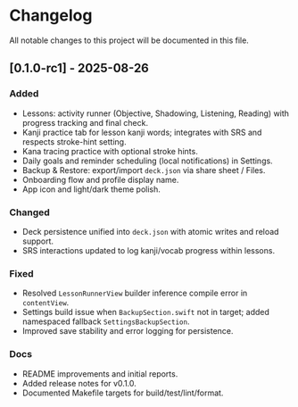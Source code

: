 # Changelog

All notable changes to this project will be documented in this file.

## [0.1.0-rc1] - 2025-08-26

### Added
- Lessons: activity runner (Objective, Shadowing, Listening, Reading) with progress tracking and final check.
- Kanji practice tab for lesson kanji words; integrates with SRS and respects stroke-hint setting.
- Kana tracing practice with optional stroke hints.
- Daily goals and reminder scheduling (local notifications) in Settings.
- Backup & Restore: export/import `deck.json` via share sheet / Files.
- Onboarding flow and profile display name.
- App icon and light/dark theme polish.

### Changed
- Deck persistence unified into `deck.json` with atomic writes and reload support.
- SRS interactions updated to log kanji/vocab progress within lessons.

### Fixed
- Resolved `LessonRunnerView` builder inference compile error in `contentView`.
- Settings build issue when `BackupSection.swift` not in target; added namespaced fallback `SettingsBackupSection`.
- Improved save stability and error logging for persistence.

### Docs
- README improvements and initial reports.
- Added release notes for v0.1.0.
- Documented Makefile targets for build/test/lint/format.

